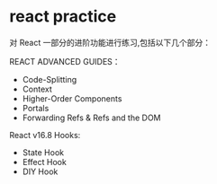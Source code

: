 # react practice

对 React 一部分的进阶功能进行练习,包括以下几个部分：

REACT ADVANCED GUIDES：

- Code-Splitting
- Context
- Higher-Order Components
- Portals
- Forwarding Refs & Refs and the DOM

React v16.8 Hooks:

- State Hook
- Effect Hook
- DIY Hook
